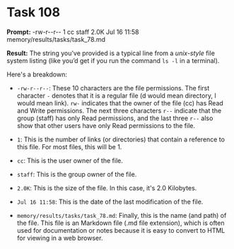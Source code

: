 # Task 108

**Prompt:** -rw-r--r--  1 cc  staff   2.0K Jul 16 11:58 memory/results/tasks/task_78.md

**Result:**
The string you've provided is a typical line from a *unix-style* file system listing (like you’d get if you run the command `ls -l` in a terminal).

Here's a breakdown:

- `-rw-r--r--`: These 10 characters are the file permissions. The first character `-` denotes that it is a regular file (d would mean directory, l would mean link). `rw-` indicates that the owner of the file (cc) has Read and Write permissions. The next three characters `r--` indicate that the group (staff) has only Read permissions, and the last three `r--` also show that other users have only Read permissions to the file.

- `1`: This is the number of links (or directories) that contain a reference to this file. For most files, this will be 1.

- `cc`: This is the user owner of the file.

- `staff`: This is the group owner of the file.

- `2.0K`: This is the size of the file. In this case, it's 2.0 Kilobytes.

- `Jul 16 11:58`: This is the date of the last modification of the file.

- `memory/results/tasks/task_78.md`: Finally, this is the name (and path) of the file. This file is an Markdown file (.md file extension), which is often used for documentation or notes because it is easy to convert to HTML for viewing in a web browser.
